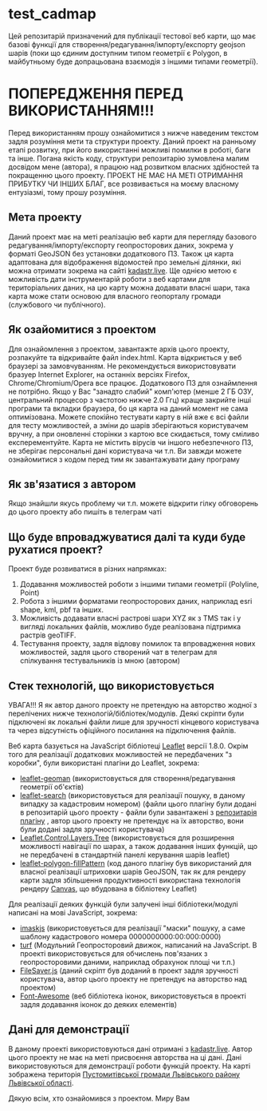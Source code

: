 # test_cadmap
Цей репозитарій призначений для публікації тестової веб карти, що має базові функції для створення/редагування/імпорту/експорту geojson шарів (поки що єдиним доступним типом геометрії є Polygon, в майбутньому буде допрацьована взаємодія з іншими типами геометрії). 

# ПОПЕРЕДЖЕННЯ ПЕРЕД ВИКОРИСТАННЯМ!!!
Перед використанням прошу ознайомитися з нижче наведеним текстом задля розуміння мети та структури проекту. Даний проект на ранньому етапі розвитку, при його використанні можливі помилки в роботі, баги та інше. Погана якість коду, структури репозитарію зумовлена малим досвідом мене (автора), я працюю над розвитком власних здібностей та покращенню цього проекту. ПРОЕКТ НЕ МАЄ НА МЕТІ ОТРИМАННЯ ПРИБУТКУ ЧИ ІНШИХ БЛАГ, все розвивається на моєму власному ентузіазмі, тому прошу розуміння.

## Мета проекту
Даний проект має на меті реалізацію веб карти для перегляду базового редагування/імпорту/експорту геопросторових даних, зокрема у форматі GeoJSON без установки додаткового ПЗ. Також ця карта адаптована для відображення відомостей про земельні ділянки, які можна отримати зокрема на сайті <a href="https://kadastr.live">kadastr.live</a>. Ще однією метою є можливість дати інструментарій роботи з веб картами для територіальних даних, на цю карту можна додавати власні шари, така карта може стати основою для власного геопорталу громади (службового чи публічного).

## Як озайомитися з проектом
Для ознайомлення з проектом, завантажте архів цього проекту, розпакуйте та відкривайте файл index.html. Карта відкриється у веб браузері за замовчуванням. Не рекомендується використовувати бразуер Internet Explorer, на останніх версіях Firefox, Chrome/Chromium/Opera все працює. Додаткового ПЗ для ознаймлення не потрібно. Якщо у Вас "занадто слабий" комп'ютер (менше 2 ГБ ОЗУ, центральний процесор з частотою нижче 2.0 Ггц) краще закрийте інші програми та вкладки браузера, бо ця карта на даний момент не сама оптимізована. 
Можете спокійно тестувати карту в ній вже є всі файли для тесту можливостей, а зміни до шарів зберігаються користувачем вручну, а при оновленні сторінки з картою все скидається, тому сміливо експерементуйте.
Карта не містить вірусів чи іншого небезпечного ПЗ, не зберігає персональні дані користувача чи т.п. Ви завжди можете ознайомитися з кодом перед тим як завантажувати дану програму

## Як зв'язатися з автором
Якщо знайшли якусь проблему чи т.п. можете відкрити гілку обговорень до цього проекту або пишіть в телеграм чаті

## Що буде впроваджуватися далі та куди буде рухатися проект?
Проект буде розвиватися в різних напрямках:
1. Додавання можливостей роботи з іншими типами геометрії (Polyline, Point)
2. Робота з іншими форматами геопросторових даних, наприклад esri shape, kml, pbf та інших.
3. Можливість додавати власні растрові шари XYZ як з TMS так і у вигляді локальних файлів, можливо буде реалізована підтримка растрів geoTIFF.
4. Тестування проекту, задля відлову помилок та впровадження нових можливостей, задля цього створений чат в телеграм для спілкування тестувальників із мною (автором)

## Стек технологій, що використовується
УВАГА!!! Я як автор даного проекту не претендую на авторство жодної з перелічених нижче технологій/бібліотек/модулів. Деякі скріпти були підключені як локальні файли лише для зручності кінцевого користувача та через відсутність офіційного посилання на підключення файлів.

Веб карта базується на JavaScript бібліотеці <a href="https://leafletjs.com/">Leaflet</a> версії 1.8.0.
Окрім того для реалізації додаткових можливостей не передбачених "з коробки", були використані плагіни до Leaflet, зокрема:
* <a href="https://github.com/geoman-io/leaflet-geoman">leaflet-geoman</a> (використовується для створення/редагування геометрії об'єктів)
* <a href="https://github.com/stefanocudini/leaflet-search">leaflet-search</a> (використовується для реалізації пошуку, в даному випадку за кадастровим номером) (файли цього плагіну були додані в репозитарій цього проекту - файли були завантажені з <a href="https://github.com/stefanocudini/leaflet-search">репозитарія плагіну</a> , автор цього проекту не претендує на їх авторство, вони були додані задля зручності користувача)
* <a href="https://github.com/jjimenezshaw/Leaflet.Control.Layers.Tree">Leaflet.Control.Layers.Tree</a> (використовується для розширення можливості навігації по шарах, а також додавання інших функцій, що не передбачені в стандартній панелі керування шарів leaflet)
* <a href="https://github.com/lwsu/leaflet-polygon-fillPattern">leaflet-polygon-fillPattern</a> (код даного плагіну був використаний для власної реалізації штриховки шарів GeoJSON, так як для рендеру карти задля збільшення продуктивності використана технологія рендеру <a href="https://caniuse.com/canvas">Canvas</a>, що вбудована в бібліотеку Leaflet)

Для реалізації деяких функцій були залучені інші бібліотеки/модулі написані на мові JavaScript, зокрема:
* <a href="https://github.com/uNmAnNeR/imaskjs">imaskjs</a> (використовується для реалізації "маски" пошуку, а саме шаблону кадастрового номера 0000000000:00:000:0000)
* <a href="https://github.com/Turfjs/turf">turf</a> (Модульний Геопросторовий движок, написаний на JavaScript. В проекті використовується для обчислень пов'язаних з геопросторовими даними, наприклад обрахунок площі чи т.п.)
* <a href="https://github.com/eligrey/FileSaver.js">FileSaver.js</a> (даний скріпт був доданий в проект задля зручності користувача, автор цього проекту не претендує на авторство над проектом)
* <a href="https://github.com/FortAwesome/Font-Awesome">Font-Awesome</a> (веб бібліотека іконок, використовується в проекті задля додавання іконок до деяких елементів)

## Дані для демонстрації
В даному проекті використовуються дані отримані з <a href="https://kadastr.live">kadastr.live</a>. Автор цього проекту не має на меті присвоєння авторства на ці дані. Дані використовуються для демонстрації роботи функцій проекту. На карті зображена територія <a href="https://pustomyty-gromada.gov.ua/">Пустомитівської громади Львівського району Львівської області</a>.


Дякую всім, хто ознайомився з проектом. Миру Вам 




